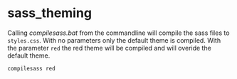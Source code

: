 # sass_theming

Calling *compilesass.bat* from the commandline will compile the sass files to `styles.css`. With no parameters only the default theme is compiled. With the parameter `red` the red theme will be compiled and will overide the default theme.

```compilesass red```
